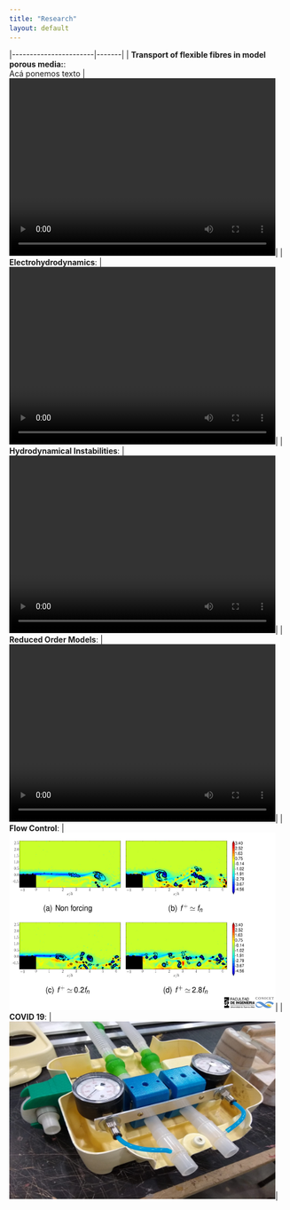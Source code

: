 ```yaml
---
title: "Research"
layout: default
---
```

|-----------------------|-------|
| **Transport of flexible fibres in model porous media:**:  
Acá ponemos texto
| <video width="480" height="320" autoplay loop controls="controls"><source src='./flexible_flap.mp4' type="video/mp4"></video>|
| **Electrohydrodynamics**:  | <video width="480" height="320" autoplay loop controls="controls"><source src='./dbd_starting.mp4' type="video/mp4"></video>|
| **Hydrodynamical Instabilities**:  | <video width="480" height="320" autoplay loop controls="controls"><source src='./vortex2.mp4' type="video/mp4"></video>|
| **Reduced Order Models**:  | <video width="480" height="320" autoplay loop controls="controls"><source src='./cluster_ted.mp4' type="video/mp4"></video>|
| **Flow Control**:  | <img width="480" height="320" src='./backwardstep.jpg'/>|
| **COVID 19**:  | <img width="480" height="320" src='./acra_lfd.jpg'/>|









